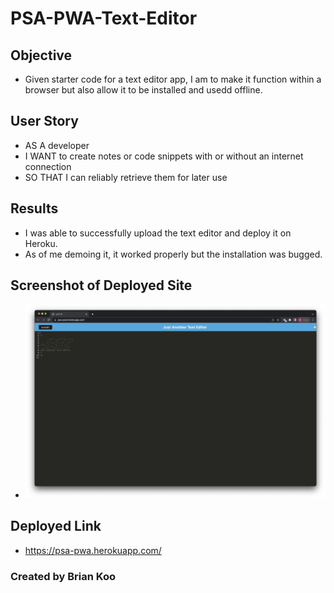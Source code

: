 # PSA-PWA-Text-Editor

## Objective

- Given starter code for a text editor app, I am to make it function within a browser but also allow it to be installed and usedd offline.

## User Story

- AS A developer
- I WANT to create notes or code snippets with or without an internet connection
- SO THAT I can reliably retrieve them for later use

## Results

- I was able to successfully upload the text editor and deploy it on Heroku.
- As of me demoing it, it worked properly but the installation was bugged.

## Screenshot of Deployed Site

- ![Sample of Deployed Application](psa-pwa.png)

## Deployed Link

- https://psa-pwa.herokuapp.com/

### Created by Brian Koo
